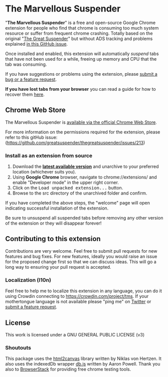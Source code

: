 # The Marvellous Suspender

"**The Marvellous Suspender**" is a free and open-source Google Chrome extension for people who find that chrome is consuming too much system resource or suffer from frequent chrome crashing. Totally based on the original "[The Great Suspender](https://github.com/greatsuspender/thegreatsuspender)" but without ADS tracking and problems explained [in this GitHub issue](https://go.gioxx.org/tgs-ads).

Once installed and enabled, this extension will automatically *suspend* tabs that have not been used for a while, freeing up memory and CPU that the tab was consuming.

If you have suggestions or problems using the extension, please [submit a bug or a feature request](https://github.com/gioxx/MarvellousSuspender/issues/).

**If you have lost tabs from your browser** you can read a guide for how to recover them [here](https://github.com/deanoemcke/thegreatsuspender/issues/526
).

## Chrome Web Store

The Marvellous Suspender is [available via the official Chrome Web Store](https://go.gioxx.org/tgs).

For more information on the permissions required for the extension, please refer to this gitHub issue: (https://github.com/greatsuspender/thegreatsuspender/issues/213)

### Install as an extension from source

1. Download the **[latest available version](https://github.com/gioxx/MarvellousSuspender/releases)** and unarchive to your preferred location (whichever suits you).
2. Using **Google Chrome** browser, navigate to chrome://extensions/ and enable "Developer mode" in the upper right corner.
3. Click on the <kbd>Load unpacked extension...</kbd> button.
4. Browse to the src directory of the unarchived folder and confirm.

If you have completed the above steps, the "welcome" page will open indicating successful installation of the extension.

Be sure to unsuspend all suspended tabs before removing any other version of the extension or they will disappear forever!

## Contributing to this extension

Contributions are very welcome. Feel free to submit pull requests for new features and bug fixes. For new features, ideally you would raise an issue for the proposed change first so that we can discuss ideas. This will go a long way to ensuring your pull request is accepted.

### Localization (l10n)

Feel free to help me to localize this extension in any language, you can do it using Crowdin connecting to https://crowdin.com/project/tms. If your mothertongue language is not available please "ping me" on [Twitter](https://twitter.com/Gioxx) or [submit a feature request](https://github.com/gioxx/MarvellousSuspender/issues/).

## License

This work is licensed under a GNU GENERAL PUBLIC LICENSE (v3)

### Shoutouts

This package uses the [html2canvas](https://github.com/niklasvh/html2canvas) library written by Niklas von Hertzen.
It also uses the indexedDb wrapper [db.js](https://github.com/aaronpowell/db.js) written by Aaron Powell.
Thank you also to [BrowserStack](https://www.browserstack.com) for providing free chrome testing tools.
